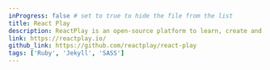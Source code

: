 ```yaml
---
inProgress: false # set to true to hide the file from the list
title: React Play
description: ReactPlay is an open-source platform to learn, create and share ReactJS projects with the developer community. Start by browsing the plays or exploring the source code.
link: https://reactplay.io/
github_link: https://github.com/reactplay/react-play
tags: ['Ruby', 'Jekyll', 'SASS']
---
```

